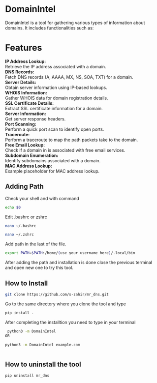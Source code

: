 # DomainIntel

DomainIntel is a tool for gathering various types of information about domains. It includes functionalities such as:



  
  # Features
  **IP Address Lookup:**   
  Retrieve the IP address associated with a domain.     
  **DNS Records:**   
  Fetch DNS records (A, AAAA, MX, NS, SOA, TXT) for a domain.   
  **Server Details:**     
  Obtain server information using IP-based lookups.   
  **WHOIS Information:**    
  Gather WHOIS data for domain registration details.    
  **SSL Certificate Details:**   
  Extract SSL certificate information for a domain.    
  **Server Information:**   
  Get server response headers.   
  **Port Scanning:**  
  Perform a quick port scan to identify open ports.    
  **Traceroute:**   
  Perform a traceroute to map the path packets take to the domain.   
  **Free Email Lookup:**   
  Check if a domain in is associated with free email services.   
**Subdomain Enumeration:**   
Identify subdomains associated with a domain.   
  **MAC Address Lookup:**   
  Example placeholder for MAC address lookup.   
 ## Adding Path
Check your shell and with command 
```bash
echo $0

```
Edit .bashrc or zshrc

```bash
nano ~/.bashrc

```
```bash
nano ~/.zshrc

```
Add path in the last of the file.

```bash
export PATH=$PATH:/home/(use your username here)/.local/bin

```
After adding the path and installation is done close the previous terminal and open new one to try this tool.


## How to Install

```bash
git clone https://github.com/s-zahir/mr_dns.git

```
Go to the same directory where you clone the tool and type

```bash
pip install . 

```
After completing the installtion you need to type in your terminal 

```bash
 python3 -m DomainIntel 
OR

python3 -m DomainIntel example.com



```



## How to uninstall the tool 
```bash
pip uninstall mr_dns

```

  
  
